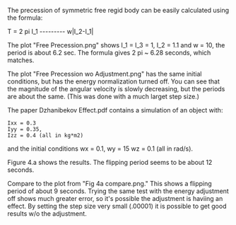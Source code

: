 The precession of symmetric free regid body can be easily calculated using the formula:


 T = 2 pi I_1
    ---------
	w|I_2-I_1|

The plot "Free Precession.png" shows I_1 = I_3 = 1, I_2 = 1.1 and w = 10, the period
is about 6.2 sec.
The formula gives 2 pi ~ 6.28 seconds, which matches.

The plot "Free Precession wo Adjustment.png" has the same initial conditions, but has the energy normalization turned off.
You can see that the magnitude of the angular velocity is slowly decreasing, but the periods are about the same.
(This was done with a much larget step size.)


The paper Dzhanibekov Effect.pdf contains a simulation of an object with:

	Ixx = 0.3
	Iyy = 0.35,
	Izz = 0.4 (all in kg*m2)

and the initial conditions 
	wx = 0.1,
	wy = 15
	wz = 0.1 (all in rad/s).

Figure 4.a shows the results. The flipping period seems to be about 12 seconds.

Compare to the plot from "Fig 4a compare.png." This shows a flipping period of about 9 seconds.
Trying the same test with the energy adjustment off shows much greater error, so it's possible the adjustment is haviing an effect.
By setting the step size very small (.00001) it is possible to get good results w/o the adjustment.




